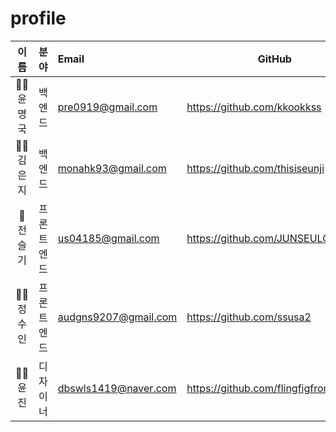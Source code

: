 # profile

|이름|분야|Email|GitHub|
|:---:|:---:|:---|---|
|🧙‍♂️ 윤명국|백엔드|pre0919@gmail.com|https://github.com/kkookkss|
|🧚‍♂️ 김은지|백엔드|monahk93@gmail.com|https://github.com/thisiseunji|
|👼 전슬기|프론트엔드|us04185@gmail.com|https://github.com/JUNSEULGI|
|🧛‍♂️ 정수인|프론트엔드|audgns9207@gmail.com|https://github.com/ssusa2|
|👩‍💻 윤 진|디자이너|dbswls1419@naver.com|https://github.com/flingfigfromfrance|
